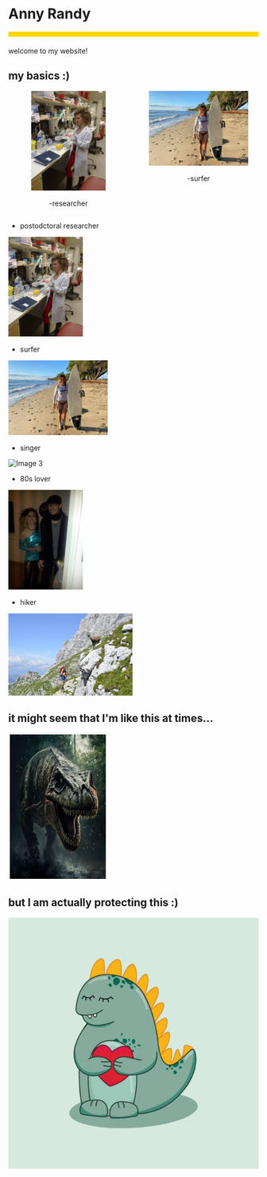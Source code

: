 
# Anny Randy
<div style="background-color: #ffd700; height: 10px; margin-bottom: 20px;"></div>
welcome to my website!  

## my basics :)

<div style="display: flex; flex-wrap: wrap; gap: 20px; text-align: center;">

  <div style="flex: 1;">
    <img src="researcher.jpg" alt="Image 1" style="width: 150px; height: auto;">
    <p>-researcher</p>
  </div>

  <div style="flex: 1;">
    <img src="surfer.jpg" alt="Image 2" style="width: 200px; height: auto;">
    <p>-surfer</p>
  </div>

</div>


- postodctoral researcher
<img src="researcher.jpg" alt="Image 1" style="width: 150px; height: auto;">


- surfer
<img src="surfer.jpg" alt="Image 2" style="width: 200px; height: auto;">

 
- singer
 <img src="singer.jpg" alt="Image 3" style="width: 150px; height: auto;">


- 80s lover
<img src="80s_lover.jpg" alt="Image 4" style="width: 150px; height: auto;">


- hiker
<img src="hiker.jpg" alt="Image 5" style="width: 250px; height: auto;">


## it might seem that I'm like this at times...


<img src="angry_trex.JPG" alt="Image 5" style="width: 200px; height: auto;">

## but I am actually protecting this :)

![Image 2](cute_trex.jpg)
